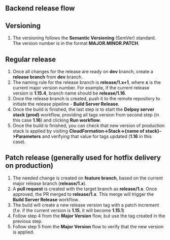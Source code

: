 ## Backend release flow
## Versioning
  1. The versioning follows the **Semantic Versioning** (SemVer) standard. The version number is in the format **MAJOR.MINOR.PATCH**.
## Regular release
  1. Once all changes for the release are ready on **dev** branch, create a **release branch** from **dev** branch.
  2. The naming rule for the release branch is **release/1.x+1**, where **x** is the current major version number. For example, if the current release version is **1.15.4**, branch name should be **release/1.16**.
  3. Once the release branch is created, push it to the remote repository to initiate the release pipeline - **Build Server Release**.
  4. Once the build is finished, the last step is to start the **Delpoy server stack (prod)** workflow, providing all tags version from second step (in this case **1.16**) and clicking **Run workflow**.
  5. Once the build is finished, you can check that new version of production stack is applied by visiting **CloudFormation->Stack->{name of stack}->Parameters** and verifying that value for tags updated (**1.16** in this case).
## Patch release (generally used for hotfix delivery on production)
  1. The needed change is created on **feature branch**, based on the current major release branch (**release/1.x**).
  2. A **pull request** is created with the target branch as **release/1.x**. Once approved, the PR merged to **release/1.x**. This merge will trigger the **Build Server Release** workflow.
  3. The build will create a new release version tag with a patch increment (f.e. if the current version is **1.15**, it will become **1.15.1**)
  4. Follow step 4 from the **Major Version** flow, but use the tag created in the previous step.
  5. Follow step 5 from the **Major Version** flow to verify that the new version is applied.
